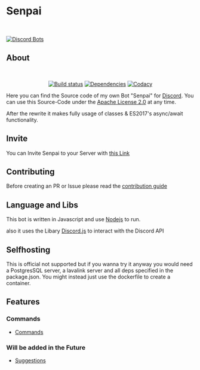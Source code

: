 # Senpai

<div align="left">
  <br />
  <p>
    <a href="https://discordbots.org/bot/206955935229280256"><img src="https://discordbots.org/api/widget/206955935229280256.png" alt="Discord Bots" /></a>
  </p>
</div>

## About

<div align="center">
  <br />
  <p>
    <a href="https://travis-ci.org/Discord-Senpai/Senpai"><img src="https://api.travis-ci.org/Discord-Senpai/Senpai.svg" alt="Build status" /></a>
    <a href="https://david-dm.org/Discord-Senpai/Senpai"><img src="https://david-dm.org/Discord-Senpai/Senpai/status.svg" alt="Dependencies" /></a>
    <a href="https://app.codacy.com/p/123215"><img src="https://api.codacy.com/project/badge/Grade/fcdcfe2344ac4c25a54b83fa55d6d568" alt="Codacy"></a>
  </p>
</div>

Here you can find the Source code of my own Bot "Senpai" for [Discord](https://discordapp.com/). You can use this Source-Code under the [Apache License 2.0](http://www.apache.org/licenses/LICENSE-2.0) at any time.

After the rewrite it makes fully usage of classes & ES2017's async/await functionality.


## Invite
You can Invite Senpai to your Server with [this Link](https://discordapp.com/oauth2/authorize?client_id=206955239985774593&scope=bot&permissions=8)

## Contributing

Before creating an PR or Issue please read the [contribution guide](https://github.com/Dev-Yukine/Senpai/blob/master/.github/CONTRIBUTING.md) 

## Language and Libs

This bot is written in Javascript and use [Nodejs](https://nodejs.org/en/) to run.

also it uses the Libary [Discord.js](https://github.com/hydrabolt/discord.js) to interact with the Discord API

## Selfhosting

This is official not supported but if you wanna try it anyway you would need a PostgresSQL server, a lavalink server and all deps specified in the package.json. You might instead just use the dockerfile to create a container.
## Features

### Commands 

- [Commands](http://yukine.ga/Senpai/commands/)


### Will be added in the Future

- [Suggestions](https://github.com/Dev-Yukine/Senpai/issues?utf8=%E2%9C%93&q=is%3Aopen%20Suggestion%3A%20)

